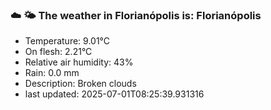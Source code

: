 ### ☁️ 🌤️  The weather in Florianópolis is: Florianópolis

- Temperature: 9.01°C
- On flesh: 2.21°C
- Relative air humidity: 43%
- Rain: 0.0 mm
- Description: Broken clouds
- last updated: 2025-07-01T08:25:39.931316

